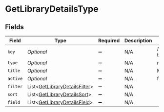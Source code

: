# GetLibraryDetailsType


## Fields

| Field                                                                               | Type                                                                                | Required                                                                            | Description                                                                         | Example                                                                             |
| ----------------------------------------------------------------------------------- | ----------------------------------------------------------------------------------- | ----------------------------------------------------------------------------------- | ----------------------------------------------------------------------------------- | ----------------------------------------------------------------------------------- |
| `key`                                                                               | *Optional<String>*                                                                  | :heavy_minus_sign:                                                                  | N/A                                                                                 | /library/sections/1/all?type=1                                                      |
| `type`                                                                              | *Optional<String>*                                                                  | :heavy_minus_sign:                                                                  | N/A                                                                                 | movie                                                                               |
| `title`                                                                             | *Optional<String>*                                                                  | :heavy_minus_sign:                                                                  | N/A                                                                                 | Movies                                                                              |
| `active`                                                                            | *Optional<Boolean>*                                                                 | :heavy_minus_sign:                                                                  | N/A                                                                                 | false                                                                               |
| `filter`                                                                            | List<[GetLibraryDetailsFilter](../../models/operations/GetLibraryDetailsFilter.md)> | :heavy_minus_sign:                                                                  | N/A                                                                                 |                                                                                     |
| `sort`                                                                              | List<[GetLibraryDetailsSort](../../models/operations/GetLibraryDetailsSort.md)>     | :heavy_minus_sign:                                                                  | N/A                                                                                 |                                                                                     |
| `field`                                                                             | List<[GetLibraryDetailsField](../../models/operations/GetLibraryDetailsField.md)>   | :heavy_minus_sign:                                                                  | N/A                                                                                 |                                                                                     |